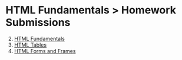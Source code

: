 HTML Fundamentals > Homework Submissions
=====================================

2. [HTML Fundamentals](./02.HTML_Fundamentals)
3. [HTML Tables](./03.HTML_Tables)
4. [HTML Forms and Frames](./04.HTML_Forms_and_Frames)

